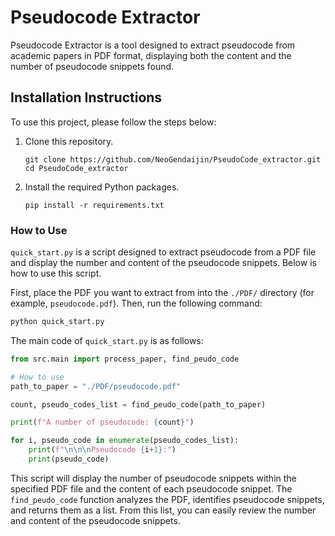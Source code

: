 # Pseudocode Extractor

Pseudocode Extractor is a tool designed to extract pseudocode from academic papers in PDF format, displaying both the content and the number of pseudocode snippets found.

## Installation Instructions

To use this project, please follow the steps below:

1. Clone this repository.
   ```
   git clone https://github.com/NeoGendaijin/PseudoCode_extractor.git
   cd PseudoCode_extractor
   ```

2. Install the required Python packages.
   ```
   pip install -r requirements.txt
   ```


### How to Use

`quick_start.py` is a script designed to extract pseudocode from a PDF file and display the number and content of the pseudocode snippets. Below is how to use this script.

First, place the PDF you want to extract from into the `./PDF/` directory (for example, `pseudocode.pdf`). Then, run the following command:

```bash
python quick_start.py
```

The main code of `quick_start.py` is as follows:

```python
from src.main import process_paper, find_peudo_code

# How to use
path_to_paper = "./PDF/pseudocode.pdf"

count, pseudo_codes_list = find_peudo_code(path_to_paper)

print(f"A number of pseudocode: {count}")

for i, pseudo_code in enumerate(pseudo_codes_list):
    print(f"\n\n\nPseudocode {i+1}:")
    print(pseudo_code)
```

This script will display the number of pseudocode snippets within the specified PDF file and the content of each pseudocode snippet. The `find_peudo_code` function analyzes the PDF, identifies pseudocode snippets, and returns them as a list. From this list, you can easily review the number and content of the pseudocode snippets.
